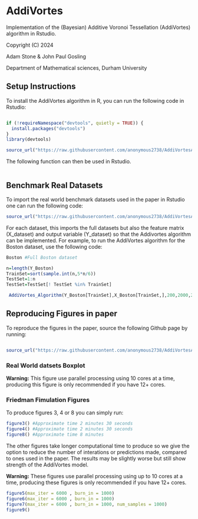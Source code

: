 AddiVortes
===========

Implementation of the (Bayesian) Additive Voronoi Tessellation (AddiVortes) algorithm in Rstudio.

Copyright (C) 2024

Adam Stone  & John Paul Gosling

Department of Mathematical sciences, Durham University
 
Setup Instructions
------------------

To install the AddiVortes algorithm in R, you can run the following code in Rstudio: 

```r

if (!requireNamespace("devtools", quietly = TRUE)) {
  install.packages("devtools")
}
library(devtools)

source_url("https://raw.githubusercontent.com/anonymous2738/AddiVortesAlgorithm/main/AddiVortesMainCode.R")

```
The following function can then be used in Rstudio.

```r

```

Benchmark Real Datasets
-----------------------------

To import the real world benchmark datasets used in the paper in Rstudio one can run the following code:

```r
source_url("https://raw.githubusercontent.com/anonymous2738/AddiVortesAlgorithm/main/Datasets.R")

```

For each dataset, this imports the full datasets but also the feature matrix (X_dataset) and output variable (Y_dataset) so that the Addivortes algorithm can be implemented. For example, to run the AddiVortes algorithm for the Boston dataset, use the following code:

```r
Boston #Full Boston dataset

n=length(Y_Boston)
TrainSet=sort(sample.int(n,5*n/6))
TestSet=1:n
TestSet=TestSet[! TestSet %in% TrainSet]

 AddiVortes_Algorithm(Y_Boston[TrainSet],X_Boston[TrainSet,],200,2000,200,6,0.85,3,0.8,3,25,Y_Boston[TestSet,],X_Boston[TestSet,],IntialSigma = "Linear")

```
Reproducing Figures in paper 
---------------------------

To reproduce the figures in the paper, source the following Github page by running:

```r

source_url("https://raw.githubusercontent.com/anonymous2738/AddiVortesAlgorithm/main/CodeForFigures.R")

```

### Real World datsets Boxplot


**Warning:** This figure use parallel processing using 10 cores at a time, producing this figure is only recommended if you have 12+ cores.

### Friedman Fimulation Figures

To produce figures 3, 4 or 8 you can simply run:

```r
figure3() #Approximate time 2 minutes 30 seconds
figure4() #Approximate time 2 minutes 30 seconds
figure8() #Approximate time 8 minutes
```
The other figures take longer computational time to produce so we give the option to reduce the number of interations or predictions made, compared to ones used in the paper. The results may be slightly worse but still show strength of the AddiVortes model.

**Warning:** These figures use parallel processing using up to 10 cores at a time, producing these figures is only recommended if you have 12+ cores.

```r
figure5(max_iter = 6000 , burn_in = 1000) 
figure6(max_iter = 6000 , burn_in = 1000) 
figure7(max_iter = 6000 , burn_in = 1000, num_samples = 1000) 
figure9() 
```


